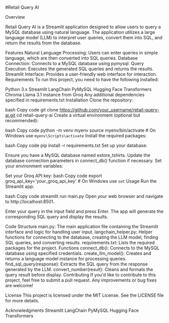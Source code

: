 #Retail Query AI

Overview

Retail Query AI is a Streamlit application designed to allow users to query a MySQL database using natural language. The application utilizes a large language model (LLM) to interpret user queries, convert them into SQL, and return the results from the database.

Features
Natural Language Processing: Users can enter queries in simple language, which are then converted into SQL queries.
Database Connection: Connects to a MySQL database using pymysql.
Query Execution: Executes the generated SQL queries and returns the results.
Streamlit Interface: Provides a user-friendly web interface for interaction.
Requirements
To run this project, you need to have the following installed:

Python 3.x
Streamlit
LangChain
PyMySQL
Hugging Face Transformers
Chroma
Llama 3.1 instance from Groq
Any additional dependencies specified in requirements.txt
Installation
Clone the repository:

bash
Copy code
git clone https://github.com/your_username/retail-query-ai.git
cd retail-query-ai
Create a virtual environment (optional but recommended):

bash
Copy code
python -m venv myenv
source myenv/bin/activate  # On Windows use `myenv\Scripts\activate`
Install the required packages:

bash
Copy code
pip install -r requirements.txt
Set up your database:

Ensure you have a MySQL database named estore_tshirts.
Update the database connection parameters in connect_db() function if necessary.
Set your environment variables:

Set your Groq API key:
bash
Copy code
export groq_api_key='your_groq_api_key'  # On Windows use `set`
Usage
Run the Streamlit app:

bash
Copy code
streamlit run main.py
Open your web browser and navigate to http://localhost:8501.

Enter your query in the input field and press Enter. The app will generate the corresponding SQL query and display the results.

Code Structure
main.py: The main application file containing the Streamlit interface and logic for handling user input.
langchain_helper.py: Helper functions for connecting to the database, creating the LLM model, finding SQL queries, and converting results.
requirements.txt: Lists the required packages for the project.
Functions
connect_db(): Connects to the MySQL database using specified credentials.
create_llm_model(): Creates and returns a language model instance for processing queries.
find_sql_query(response): Extracts the SQL query from the response generated by the LLM.
convert_number(result): Cleans and formats the query result before display.
Contributing
If you'd like to contribute to this project, feel free to submit a pull request. Any improvements or bug fixes are welcome!

License
This project is licensed under the MIT License. See the LICENSE file for more details.

Acknowledgments
Streamlit
LangChain
PyMySQL
Hugging Face Transformers
